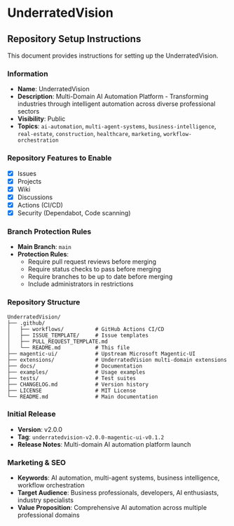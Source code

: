 # UnderratedVision

## Repository Setup Instructions

This document provides instructions for setting up the UnderratedVision.

###  Information
- **Name**: UnderratedVision
- **Description**: Multi-Domain AI Automation Platform - Transforming industries through intelligent automation across diverse professional sectors
- **Visibility**: Public
- **Topics**: `ai-automation`, `multi-agent-systems`, `business-intelligence`, `real-estate`, `construction`, `healthcare`, `marketing`, `workflow-orchestration`

### Repository Features to Enable
- [x] Issues
- [x] Projects
- [x] Wiki
- [x] Discussions
- [x] Actions (CI/CD)
- [x] Security (Dependabot, Code scanning)

### Branch Protection Rules
- **Main Branch**: `main`
- **Protection Rules**:
  - Require pull request reviews before merging
  - Require status checks to pass before merging
  - Require branches to be up to date before merging
  - Include administrators in restrictions

### Repository Structure
```
UnderratedVision/
├── .github/
│   ├── workflows/          # GitHub Actions CI/CD
│   ├── ISSUE_TEMPLATE/     # Issue templates
│   ├── PULL_REQUEST_TEMPLATE.md
│   └── README.md           # This file
├── magentic-ui/            # Upstream Microsoft Magentic-UI
├── extensions/             # UnderratedVision multi-domain extensions
├── docs/                   # Documentation
├── examples/               # Usage examples
├── tests/                  # Test suites
├── CHANGELOG.md            # Version history
├── LICENSE                 # MIT License
└── README.md               # Main documentation
```

### Initial Release
- **Version**: v2.0.0
- **Tag**: `underratedvision-v2.0.0-magentic-ui-v0.1.2`
- **Release Notes**: Multi-domain AI automation platform launch

### Marketing & SEO
- **Keywords**: AI automation, multi-agent systems, business intelligence, workflow orchestration
- **Target Audience**: Business professionals, developers, AI enthusiasts, industry specialists
- **Value Proposition**: Comprehensive AI automation across multiple professional domains
